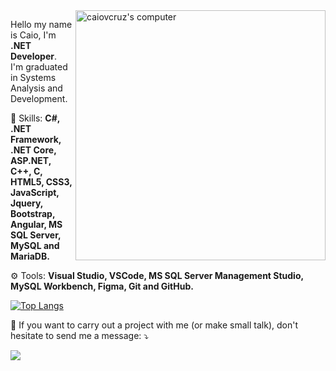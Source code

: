 <img src="https://raw.githubusercontent.com/MicaelliMedeiros/micaellimedeiros/master/image/computer-illustration.png" min-width="400px" max-width="400px" width="400px" align="right" alt="caiovcruz's computer">

<p align="left"> 
  Hello my name is Caio, I'm <strong>.NET Developer</strong>.<br>
   I'm graduated in Systems Analysis and Development.
</p>

<p align="left">
  🚀 Skills: <strong>C#, .NET Framework, .NET Core, ASP.NET, C++, C, HTML5, CSS3, JavaScript, Jquery, Bootstrap, Angular, MS SQL Server, MySQL and MariaDB.</strong>
</p>

<p align="left">
  ⚙️ Tools: <strong>Visual Studio, VSCode, MS SQL Server Management Studio, MySQL Workbench, Figma, Git and GitHub.</strong>
</p>

[![Top Langs](https://github-readme-stats.vercel.app/api/top-langs/?username=caiovcruz&layout=compact&amp;theme=radical&amp;bg_color=30,0d0d0d,191919&amp;title_color=fff&amp;text_color=fff&amp;icon_color=79ff97)](https://github.com/anuraghazra/github-readme-stats) 

<p align="left">
  💌 If you want to carry out a project with me (or make small talk), don't hesitate to send me a message: ⤵️
</p>

<p align="left">
  <a href="https://www.linkedin.com/in/caiovcruz" alt="Linkedin">
  <img src="https://img.shields.io/badge/-Linkedin-0e76a8?style=for-the-badge&logo=Linkedin&logoColor=white&link=https://www.linkedin.com/in/caiovcruz" /></a>
</p>  

